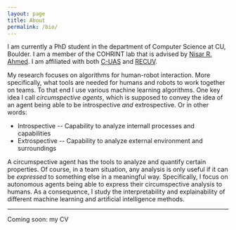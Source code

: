 ```yaml
---
layout: page
title: About
permalink: /bio/
---
```


I am currently a PhD student in the department of Computer Science at CU, Boulder. I am a member of the COHRINT lab that is advised by [Nisar R. Ahmed][nisar]. I am affiliated with both [C-UAS][cuas] and [RECUV][recuv].

My research focuses on algorithms for human-robot interaction. More specifically, what tools are needed for humans and robots to work together on teams. To that end I use various machine learning algorithms. One key idea I call *circumspective agents*, which is supposed to convey the idea of an agent being able to be introspective *and* extrospective. Or in other words:

* Introspective -- Capability to analyze internall processes and capabilities
* Extrospective -- Capability to analyze external environment and surroundings

A circumspective agent has the tools to analyze and quantify certain properties. Of course, in a team situation, any analysis is only useful if it can be *expressed* to something else in a meaningful way. Specifically, I focus on autonomous agents being able to express their circumspective analysis to humans. As a consequence, I study the interpretability and explainability of different machine learning and artificial intelligence methods.

---
Coming soon: my CV

[nisar]: http://www.cohrint.info/
[cuas]:  http://c-uas.byu.edu/
[recuv]: http://www.colorado.edu/recuv/

